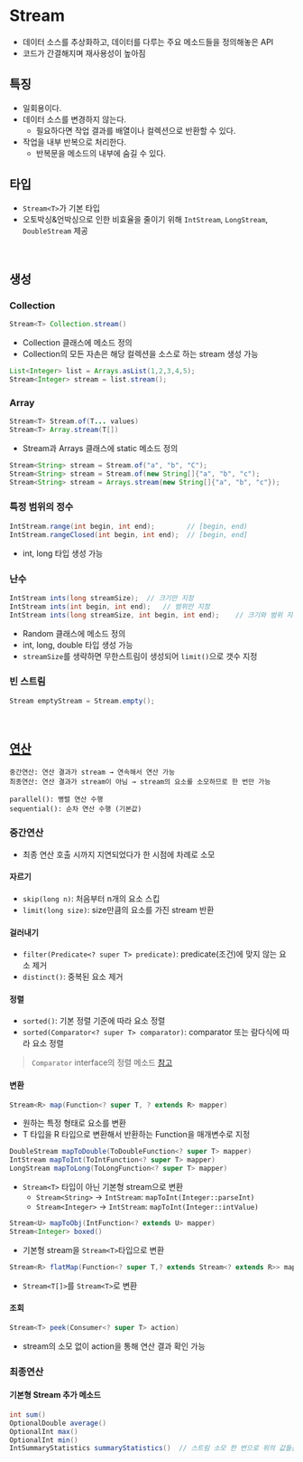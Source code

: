 # Stream
- 데이터 소스를 추상화하고, 데이터를 다루는 주요 메소드들을 정의해놓은 API
- 코드가 간결해지며 재사용성이 높아짐

## 특징
- 일회용이다.
- 데이터 소스를 변경하지 않는다.
  - 필요하다면 작업 결과를 배열이나 컬렉션으로 반환할 수 있다.
- 작업을 내부 반복으로 처리한다.
  - 반복문을 메소드의 내부에 숨길 수 있다.

## 타입
- `Stream<T>`가 기본 타입
- 오토박싱&언박싱으로 인한 비효율을 줄이기 위해 `IntStream`, `LongStream`, `DoubleStream` 제공

<br>

## 생성

### Collection
```java
Stream<T> Collection.stream()
```
- Collection 클래스에 메소드 정의
- Collection의 모든 자손은 해당 컬렉션을 소스로 하는 stream 생성 가능
```java
List<Integer> list = Arrays.asList(1,2,3,4,5);
Stream<Integer> stream = list.stream();
```

### Array
```java
Stream<T> Stream.of(T... values)
Stream<T> Array.stream(T[])
```
- Stream과 Arrays 클래스에 static 메소드 정의
```java
Stream<String> stream = Stream.of("a", "b", "C");
Stream<String> stream = Stream.of(new String[]{"a", "b", "c");
Stream<String> stream = Arrays.stream(new String[]{"a", "b", "c"});
```

### 특정 범위의 정수
```java
IntStream.range(int begin, int end);        // [begin, end)
IntStream.rangeClosed(int begin, int end);  // [begin, end]
```
- int, long 타입 생성 가능

### 난수
```java
IntStream ints(long streamSize);  // 크기만 지정
IntStream ints(int begin, int end);   // 범위만 지정
IntStream ints(long streamSize, int begin, int end);    // 크기와 범위 지정
```
- Random 클래스에 메소드 정의
- int, long, double 타입 생성 가능
- `streamSize`를 생략하면 무한스트림이 생성되어 `limit()`으로 갯수 지정

### 빈 스트림
```java
Stream emptyStream = Stream.empty();
```

<br>

## [연산](https://docs.oracle.com/en/java/javase/11/docs/api/java.base/java/util/stream/Stream.html)

```
중간연산: 연산 결과가 stream → 연속해서 연산 가능
최종연산: 연산 결과가 stream이 아님 → stream의 요소를 소모하므로 한 번만 가능
```
```
parallel(): 병렬 연산 수행
sequential(): 순차 연산 수행 (기본값)
```

### 중간연산
- 최종 연산 호출 시까지 지연되었다가 한 시점에 차례로 소모

#### 자르기

- `skip(long n)`: 처음부터 n개의 요소 스킵
- `limit(long size)`: size만큼의 요소를 가진 stream 반환

#### 걸러내기

- `filter(Predicate<? super T> predicate)`: predicate(조건)에 맞지 않는 요소 제거
- `distinct()`: 중복된 요소 제거

#### 정렬

- `sorted()`: 기본 정렬 기준에 따라 요소 정렬
- `sorted(Comparator<? super T> comparator)`: comparator 또는 람다식에 따라 요소 정렬

> `Comparator` interface의 정렬 메소드 [참고](https://docs.oracle.com/en/java/javase/11/docs/api/java.base/java/util/Comparator.html)

#### 변환

```java
Stream<R> map(Function<? super T, ? extends R> mapper)
```
- 원하는 특정 형태로 요소를 변환
- T 타입을 R 타입으로 변환해서 반환하는 Function을 매개변수로 지정

```java
DoubleStream mapToDouble(ToDoubleFunction<? super T> mapper)
IntStream mapToInt(ToIntFunction<? super T> mapper)
LongStream mapToLong(ToLongFunction<? super T> mapper)
```
- `Stream<T>` 타입이 아닌 기본형 stream으로 변환
  - `Stream<String>` → `IntStream`: `mapToInt(Integer::parseInt)`
  - `Stream<Integer>` → `IntStream`: `mapToInt(Integer::intValue)`

```java
Stream<U> mapToObj(IntFunction<? extends U> mapper)
Stream<Integer> boxed()
```
- 기본형 stream을 `Stream<T>`타입으로 변환

```java
Stream<R> flatMap(Function<? super T,? extends Stream<? extends R>> mapper)
```
- `Stream<T[]>`를 `Stream<T>`로 변환

#### 조회

```java
Stream<T> peek(Consumer<? super T> action)
```
- stream의 소모 없이 action을 통해 연산 결과 확인 가능

### 최종연산

#### 기본형 Stream 추가 메소드
```java
int sum()
OptionalDouble average()
OptionalInt max()
OptionalInt min()
IntSummaryStatistics summaryStatistics()  // 스트림 소모 한 번으로 위의 값들을 얻을 수 있음
```
